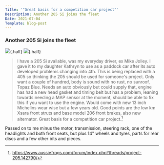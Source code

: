 ```yaml
---
Title: '"Great basis for a competition car project"'
Description: Another 205 Si joins the fleet 
Date: 2021-07-04
Template: blog-post
---
```


### Another 205 Si joins the fleet   

![](%assets_url%/blue205-trailer-c.jpg){.half}
![](%assets_url%/blue205-driveway.jpg){.half}

>I have a 205 Si available, was my everyday driver, ex Mike Jolley. I gave it to my daughter Kathryn to use as a paddock car after its auto developed problems changing into 4th. This is being replaced with a 405 so thinking the 205 should be used for someone's project. Only want a couple of hundred, body is sound with no rust, no sunroof, Topaz Blue. Needs an auto obviously but could supply that, engine has had a new head gasket and timing belt but has a problem, leaning towards needing a MAP sensor at the moment, should be able to fix this if you want to use the engine. Would come with new 13 inch Michelins wear wise but a few years old. Good points are the low km Xsara front struts and base model 206 front brakes, also new alternator. Great basis for a competition car project.[^1]

Passed on to me minus the motor, transmission, steering rack, one of the headlights and both front seats, but plus 14" wheels and tyres, parts for rear discs and a few other bits and pieces.

[^1]: https://www.aussiefrogs.com/forum/index.php?threads/project-205.142790/


